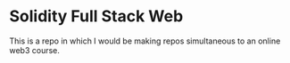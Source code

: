 # Solidity Full Stack Web

This is a repo in which I would be making repos simultaneous to an online web3 course.
